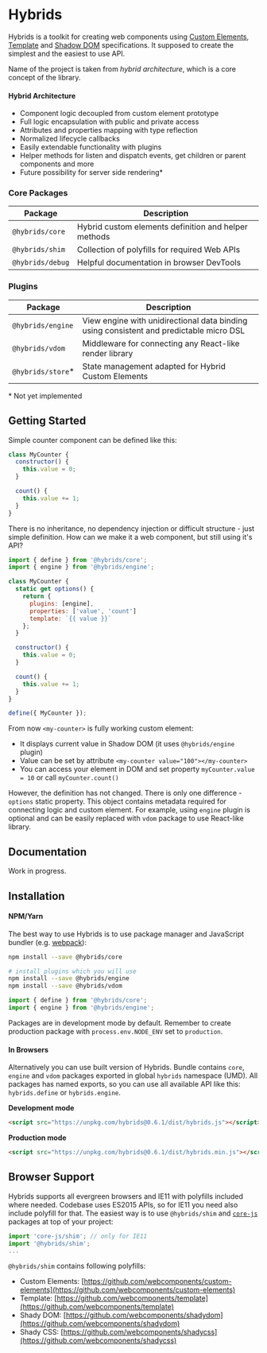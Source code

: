 # Hybrids

Hybrids is a toolkit for creating web components using [Custom Elements](https://www.w3.org/TR/custom-elements/), [Template](https://www.w3.org/TR/html-templates/) and [Shadow DOM](https://w3c.github.io/webcomponents/spec/shadow/) specifications. It supposed to create the simplest and the easiest to use API.

Name of the project is taken from *hybrid architecture*, which is a core concept of the library.

#### Hybrid Architecture

* Component logic decoupled from custom element prototype
* Full logic encapsulation with public and private access
* Attributes and properties mapping with type reflection
* Normalized lifecycle callbacks
* Easily extendable functionality with plugins
* Helper methods for listen and dispatch events, get children or parent components and more
* Future possibility for server side rendering*

### Core Packages

| Package           | Description                           |
|-------------------|---------------------------------------|
| `@hybrids/core`   | Hybrid custom elements definition and helper methods |
| `@hybrids/shim`   | Collection of polyfills for required Web APIs |
| `@hybrids/debug`  | Helpful documentation in browser DevTools |

### Plugins

| Package           | Description                           |
|-------------------|---------------------------------------|
| `@hybrids/engine` | View engine with unidirectional data binding using consistent and predictable micro DSL |
| `@hybrids/vdom`   | Middleware for connecting any React-like render library |
| `@hybrids/store`*  | State management adapted for Hybrid Custom Elements |

\* Not yet implemented

## Getting Started

Simple counter component can be defined like this:

```javascript
class MyCounter {
  constructor() {
    this.value = 0;
  }

  count() {
    this.value += 1;
  }
}
```

There is no inheritance, no dependency injection or difficult structure - just simple definition. How can we make it
a web component, but still using it's API?

```javascript
import { define } from '@hybrids/core';
import { engine } from '@hybrids/engine';

class MyCounter {
  static get options() {
    return {
      plugins: [engine],
      properties: ['value', 'count']
      template: `{{ value }}`
    };
  }

  constructor() {
    this.value = 0;
  }

  count() {
    this.value += 1;
  }
}

define({ MyCounter });
```

From now `<my-counter>` is fully working custom element:

* It displays current value in Shadow DOM (it uses `@hybrids/engine` plugin)
* Value can be set by attribute `<my-counter value="100"></my-counter>`
* You can access your element in DOM and set property `myCounter.value = 10`
  or call `myCounter.count()`

However, the definition has not changed. There is only one difference - `options` static property. This object contains metadata required for connecting logic and custom element.
For example, using `engine` plugin is optional and can be easily replaced with `vdom` package to use React-like library.

## Documentation

Work in progress.

## Installation

#### NPM/Yarn

The best way to use Hybrids is to use package manager and JavaScript bundler (e.g. [webpack](https://webpack.js.org/)):

```bash
npm install --save @hybrids/core

# install plugins which you will use
npm install --save @hybrids/engine
npm install --save @hybrids/vdom
```

```javascript
import { define } from '@hybrids/core';
import { engine } from '@hybrids/engine';
```

Packages are in development mode by default. Remember to create production package with `process.env.NODE_ENV` set to `production`.

#### In Browsers

Alternatively you can use built version of Hybrids. Bundle contains `core`, `engine` and `vdom` packages exported in global `hybrids` namespace (UMD). All packages has named exports, so you can use all available API like this: `hybrids.define` or `hybrids.engine`.

**Development mode**
```html
<script src="https://unpkg.com/hybrids@0.6.1/dist/hybrids.js"></script>
```

**Production mode**
```html
<script src="https://unpkg.com/hybrids@0.6.1/dist/hybrids.min.js"></script>
```

## Browser Support

Hybrids supports all evergreen browsers and IE11 with polyfills included where needed. Codebase uses ES2015 APIs, so for IE11 you need also include polyfill for that. The easiest way is to use `@hybrids/shim`  and [`core-js`](https://github.com/zloirock/core-js) packages at top of your project:

```javascript
import 'core-js/shim'; // only for IE11
import '@hybrids/shim';
...
```

`@hybrids/shim` contains following polyfills:

* Custom Elements: [https://github.com/webcomponents/custom-elements](https://github.com/webcomponents/custom-elements)
* Template: [https://github.com/webcomponents/template](https://github.com/webcomponents/template)
* Shady DOM: [https://github.com/webcomponents/shadydom](https://github.com/webcomponents/shadydom)
* Shady CSS: [https://github.com/webcomponents/shadycss](https://github.com/webcomponents/shadycss)
